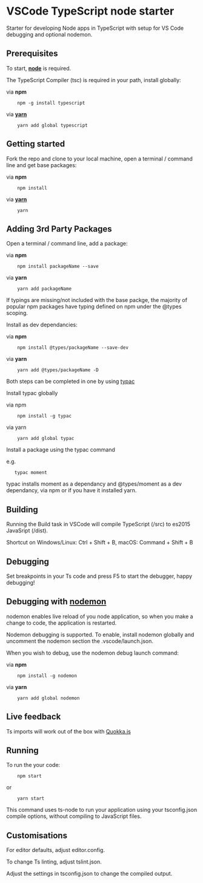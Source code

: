 # VSCode TypeScript node starter
Starter for developing Node apps in TypeScript with setup for VS Code debugging and optional nodemon.

## Prerequisites

To start, **[node](https://nodejs.org)** is required.

The TypeScript Compiler (tsc) is required in your path, install globally:

via **npm**
```
    npm -g install typescript
```

via **[yarn](https://yarnpkg.com)**
```
    yarn add global typescript
```

## Getting started

Fork the repo and clone to your local machine, open a terminal / command line and get base packages:

via **npm**
```
    npm install
```

via **[yarn](https://yarnpkg.com)**
```
    yarn
```

## Adding 3rd Party Packages

Open a terminal / command line, add a package:

via **npm**
```
    npm install packageName --save
```

via **yarn**
```
    yarn add packageName
```

If typings are missing/not included with the base packge, the majority of popular npm packages have typing defined on npm under the @types scoping.

Install as dev dependancies:

via **npm**
```
    npm install @types/packageName --save-dev
```

via **yarn**
```
    yarn add @types/packageName -D
```

Both steps can be completed in one by using [typac](https://github.com/ewgenius/typac)

Install typac globally

via npm
```
    npm install -g typac
```

via yarn
```
    yarn add global typac
```

Install a package using the typac command

e.g.
```
   typac moment
```

typac installs moment as a dependancy and @types/moment as a dev dependancy, via npm or if you have it installed yarn.

## Building

Running the Build task in VSCode will compile TypeScript (/src) to es2015 JavaSript (/dist).

Shortcut on Windows/Linux: Ctrl + Shift + B, macOS: Command + Shift + B

## Debugging

Set breakpoints in your Ts code and press F5 to start the debugger, happy debugging!

## Debugging with [nodemon](https://github.com/remy/nodemon)

nodemon enables live reload of you node application, so when you make a change to code,
the application is restarted.

Nodemon debugging is supported. To enable, install nodemon globally
and uncomment the nodemon section the .vscode/launch.json.

When you wish to debug, use the nodemon debug launch command:

via **npm**
```
    npm install -g nodemon
```

via **yarn**
```
    yarn add global nodemon
```


## Live feedback

Ts imports will work out of the box with [Quokka.js](https://quokkajs.com)

## Running

To run the your code:

```
    npm start
```

or
```
    yarn start
```

This command uses ts-node to run your application using your tsconfig.json compile options, without compiling to JavaScript files.

## Customisations

For editor defaults, adjust editor.config.

To change Ts linting, adjust tslint.json.

Adjust the settings in tsconfig.json to change the compiled output.

